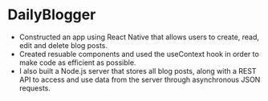 # DailyBlogger
- Constructed an app using React Native that allows users to create, read, edit and delete blog posts.
- Created resuable components and used the useContext hook in order to make code as efficient as possible.
- I also built a Node.js server that stores all blog posts, along with a REST API to access and use data from the server through asynchronous JSON requests.  


